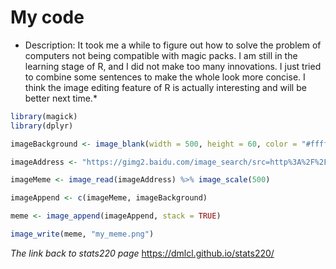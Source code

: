 # My code

* Description: It took me a while to figure out how to solve the problem of computers not being compatible with magic packs. I am still in the learning stage of R, and I did not make too many innovations. I just tried to combine some sentences to make the whole look more concise. I think the image editing feature of R is actually interesting and will be better next time.*


```r
library(magick)
library(dplyr)

imageBackground <- image_blank(width = 500, height = 60, color = "#ffffff") %>% image_annotate(text = "Salute", color = "#000000", size = 40, font = "Impact", gravity = "center")

imageAddress <- "https://gimg2.baidu.com/image_search/src=http%3A%2F%2Fimg.wxcha.com%2Fm00%2F85%2F40%2Ffb33180b5fcf06463b8d1ff8a5d03f6c.jpg&refer=http%3A%2F%2Fimg.wxcha.com&app=2002&size=f9999,10000&q=a80&n=0&g=0n&fmt=auto?sec=1650424001&t=a1a6274d402cdc4764b3fcdefc4574f5"

imageMeme <- image_read(imageAddress) %>% image_scale(500)

imageAppend <- c(imageMeme, imageBackground)

meme <- image_append(imageAppend, stack = TRUE)

image_write(meme, "my_meme.png")
```


*The link back to stats220 page*
https://dmlcl.github.io/stats220/
